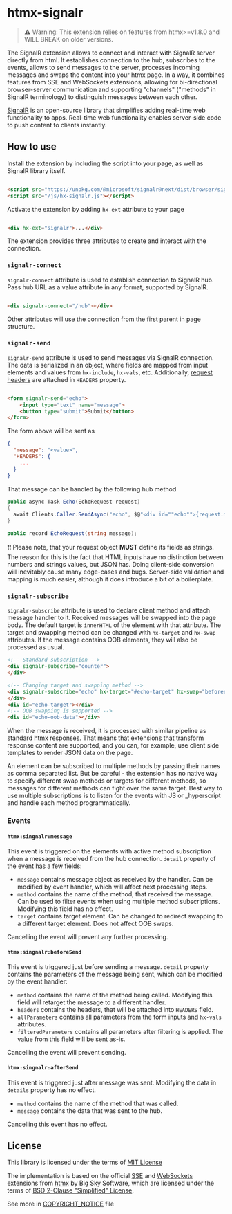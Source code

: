 # htmx-signalr

> ⚠ Warning: This extension relies on features from htmx>=v1.8.0 and WILL BREAK on older versions.

The SignalR extension allows to connect and interact with SignalR server directly from html.
It establishes connection to the hub, subscribes to the events, allows to send messages to the server,
processes incoming messages and swaps the content into your htmx page. In a way, it combines features from SSE
and WebSockets extensions, allowing for bi-directional browser-server communication and supporting
"channels" ("methods" in SignalR terminology) to distinguish messages between each other.

[SignalR](https://docs.microsoft.com/en-us/aspnet/core/signalr/introduction?view=aspnetcore-6.0) is an open-source
library that simplifies adding real-time web functionality to apps. Real-time web functionality enables server-side code
to push content to clients instantly.

## How to use

Install the extension by including the script into your page, as well as SignalR library itself.

```html

<script src="https://unpkg.com/@microsoft/signalr@next/dist/browser/signalr.js"></script>
<script src="/js/hx-signalr.js"></script>
```

Activate the extension by adding `hx-ext` attribute to your page

```html

<div hx-ext="signalr">...</div>
```

The extension provides three attributes to create and interact with the connection.

### `signalr-connect`

`signalr-connect` attribute is used to establish connection to SignalR hub. Pass hub URL as a value attribute in any
format, supported by SignalR.

```html

<div signalr-connect="/hub"></div>
```

Other attributes will use the connection from the first parent in page structure.

### `signalr-send`

`signalr-send` attribute is used to send messages via SignalR connection. The data is serialized in an object, where
fields are mapped from input elements
and values from `hx-include`, `hx-vals`, etc. Additionally, [request headers](https://htmx.org/docs/#request-headers)
are attached in `HEADERS` property.

```html

<form signalr-send="echo">
    <input type="text" name="message">
    <button type="submit">Submit</button>
</form>
```

The form above will be sent as

```json
{
  "message": "<value>",
  "HEADERS": {
    ...
  }
}
```

That message can be handled by the following hub method

```csharp
public async Task Echo(EchoRequest request)
{
  await Clients.Caller.SendAsync("echo", $@"<div id=""echo"">{request.message}</div><div hx-swap-oob=""true"" id=""echo-oob-data"">{new Random().Next()}</div>");
}

public record EchoRequest(string message);
```

:exclamation::exclamation: Please note, that your request object **MUST** define its fields as strings. The reason for this is the fact that HTML inputs 
have no distinction between numbers and strings values, but JSON has. Doing client-side conversion will inevitably cause many
edge-cases and bugs. Server-side validation and mapping is much easier, although it does introduce a bit of a boilerplate.

### `signalr-subscribe`

`signalr-subscribe` attribute is used to declare client method and attach message handler to it. Received messages will
be swapped into the page body.
The default target is `innerHTML` of the element with that attribute. The target and swapping method can be changed
with `hx-target` and `hx-swap` attributes. If the message
contains OOB elements, they will also be processed as usual.

```html
<!-- Standard subscription -->
<div signalr-subscribe="counter">
</div>

<!-- Changing target and swapping method -->
<div signalr-subscribe="echo" hx-target="#echo-target" hx-swap="beforeend">
</div>
<div id="echo-target"></div>
<!-- OOB swapping is supported -->
<div id="echo-oob-data"></div>
```

When the message is received, it is processed with similar pipeline as standard htmx responses. That means that
extensions that transform response content are supported, and you can, for example, use client side templates to render
JSON data on the page.

An element can be subscribed to multiple methods by passing their names as comma separated list. But be careful - the
extension has no native way to specify different swap methods or targets for different methods, so messages for
different methods can fight over the same target. Best way to use multiple subscriptions is to listen for the
events with JS or _hyperscript and handle each method programmatically.

### Events

#### `htmx:singnalr:message`

This event is triggered on the elements with active method subscription when a message is received from the hub
connection. `detail` property of the event has a few fields:

- `message` contains message object as received by the handler. Can be modified by event handler, which will affect
  next processing steps.
- `method` contains the name of the method, that received the message. Can be used to filter events when using multiple
  method subscriptions. Modifying this field has no effect.
- `target` contains target element. Can be changed to redirect swapping to a different target element. Does not affect
  OOB swaps.

Cancelling the event will prevent any further processing.

#### `htmx:singnalr:beforeSend`

This event is triggered just before sending a message. `detail` property contains the parameters of the message being sent, which can be modified by the event handler:

- `method` contains the name of the method being called. Modifying this field will retarget the message to a different handler.
- `headers` contains the headers, that will be attached into `HEADERS` field.
- `allParameters` contains all parameters from the form inputs and `hx-vals` attributes.
- `filteredParameters` contains all parameters after filtering is applied. The value from this field will be sent as-is.

Cancelling the event will prevent sending.

#### `htmx:singnalr:afterSend`

This event is triggered just after message was sent. Modifying the data in `details` property has no effect.

- `method` contains the name of the method that was called.
- `message` contains the data that was sent to the hub.

Cancelling this event has no effect.

## License

This library is licensed under the terms of [MIT License](LICENSE)

The implementation is based on the official [SSE](https://github.com/bigskysoftware/htmx/blob/master/src/ext/sse.js)
and [WebSockets](https://github.com/bigskysoftware/htmx/blob/master/src/ext/ws.js)
extensions from [htmx](https://github.com/bigskysoftware/htmx) by Big Sky Software, which are licensed under the terms
of [BSD 2-Clause "Simplified" License](https://github.com/bigskysoftware/htmx/blob/master/LICENSE).

See more in [COPYRIGHT_NOTICE](COPYRIGHT_NOTICE.md) file

